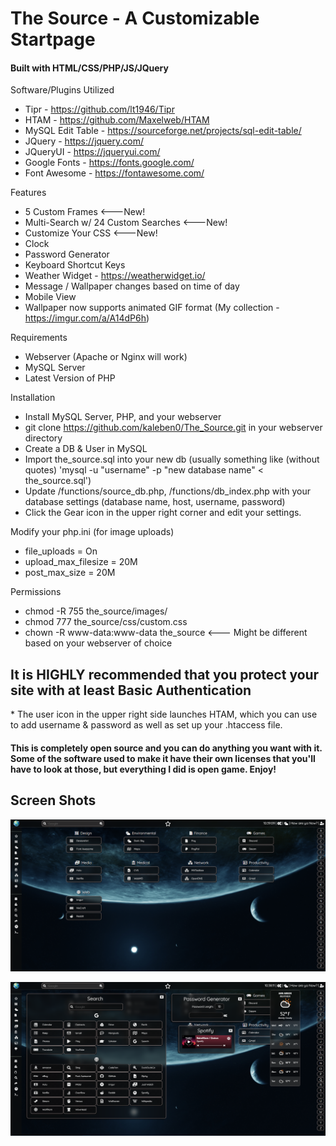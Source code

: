 <h1>The Source - A Customizable Startpage</h1>

<h4>Built with HTML/CSS/PHP/JS/JQuery</h4>

Software/Plugins Utilized
* Tipr - https://github.com/lt1946/Tipr
* HTAM - https://github.com/Maxelweb/HTAM
* MySQL Edit Table - https://sourceforge.net/projects/sql-edit-table/
* JQuery - https://jquery.com/
* JQueryUI - https://jqueryui.com/
* Google Fonts - https://fonts.google.com/
* Font Awesome - https://fontawesome.com/

Features
* 5 Custom Frames <---New!
* Multi-Search w/ 24 Custom Searches <---New!
* Customize Your CSS <---New!
* Clock
* Password Generator
* Keyboard Shortcut Keys
* Weather Widget - https://weatherwidget.io/
* Message / Wallpaper changes based on time of day
* Mobile View
* Wallpaper now supports animated GIF format (My collection - https://imgur.com/a/A14dP6h)

Requirements
* Webserver (Apache or Nginx will work)
* MySQL Server
* Latest Version of PHP

Installation
* Install MySQL Server, PHP, and your webserver
* git clone https://github.com/kaleben0/The_Source.git in your webserver directory
* Create a DB & User in MySQL
* Import the_source.sql into your new db (usually something like (without quotes) 'mysql -u "username" -p "new database name" < the_source.sql')
* Update /functions/source_db.php, /functions/db_index.php with your database settings (database name, host, username, password)
* Click the Gear icon in the upper right corner and edit your settings.

Modify your php.ini (for image uploads)
* file_uploads = On
* upload_max_filesize = 20M
* post_max_size = 20M

Permissions
* chmod -R 755 the_source/images/
* chmod 777 the_source/css/custom.css
* chown -R www-data:www-data the_source <--- Might be different based on your webserver of choice

<h2>It is HIGHLY recommended that you protect your site with at least Basic Authentication </h2>
* The user icon in the upper right side launches HTAM, which you can use to add username & password as well as set up your .htaccess file.

<h4>This is completely open source and you can do anything you want with it. Some of the software used to make it have their own licenses that you'll have to look at those, but everything I did is open game. Enjoy!</h4>

<h2>Screen Shots</h2>

![SS1](/screenshots/capture-main.png)

![SS2](/screenshots/capture-search.png)
